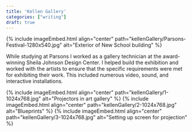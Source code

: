 ```yaml
---
title: 'Kellen Gallery'
categories: ["writing"]
draft: true
---
```


{% include imageEmbed.html align="center" path="kellenGallery/Parsons-Festival-1280x540.jpg" alt="Exterior of New School building" %}

While studying at Parsons I worked as a gallery technician at the award-winning Sheila Johnson Design Center. I helped build the exhibition and worked with the artists to ensure that the specific requirements were met for exhibiting their work. This included numerous video, sound, and interactive installations.

{% include imageEmbed.html align="center" path="kellenGallery/1-1024x768.jpg" alt="Projectors in art gallery" %}
{% include imageEmbed.html align="center" path="kellenGallery/2-1024x768.jpg" alt="Blueprints" %}
{% include imageEmbed.html align="center" path="kellenGallery/3-1024x768.jpg" alt="Setting up screen for projection" %}
